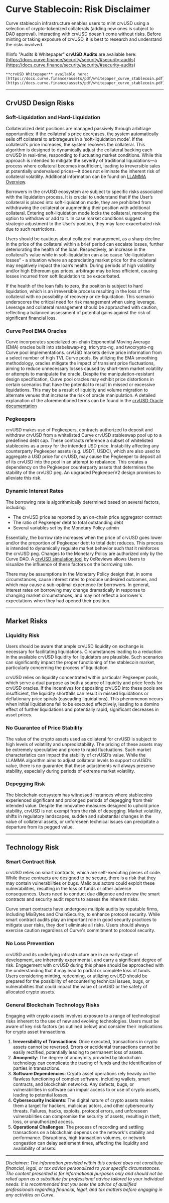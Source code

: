 <h1>Curve Stablecoin: Risk Disclaimer</h1>

Curve stablecoin infrastructure enables users to mint crvUSD using a selection of crypto-tokenized collaterals (adding new ones is subject to DAO approval). Interacting with crvUSD doesn't come without risks. Before minting or taking exposure of crvUSD, it is best to research and understand the risks involved.

!!!info "Audits & Whitepaper"
    **crvUSD Audits** are available here: [https://docs.curve.finance/security/security/#security-audits](https://docs.curve.finance/security/security/#security-audits)

    **crvUSD Whitepaper** available here: [https://docs.curve.finance/assets/pdf/whitepaper_curve_stablecoin.pdf](https://docs.curve.finance/assets/pdf/whitepaper_curve_stablecoin.pdf)

---

## **CrvUSD Design Risks**

### Soft-Liquidation and Hard-Liquidation

Collateralized debt positions are managed passively through arbitrage opportunities: if the collateral's price decreases, the system automatically sells off collateral to arbitrageurs in a ‘soft-liquidation mode’. If the collateral's price increases, the system recovers the collateral. This algorithm is designed to dynamically adjust the collateral backing each crvUSD in real-time, responding to fluctuating market conditions. While this approach is intended to mitigate the severity of traditional liquidations—a process where collateral becomes insufficient, leading to irreversible sales at potentially undervalued prices—it does not eliminate the inherent risk of collateral volatility. Additional information can be found on [LLAMMA Overview](https://docs.curve.finance/crvUSD/amm/).

Borrowers in the crvUSD ecosystem are subject to specific risks associated with the liquidation process. It is crucial to understand that if the User’s collateral is placed into soft-liquidation mode, they are prohibited from withdrawing the collateral or augmenting their position with additional collateral. Entering soft-liquidation mode locks the collateral, removing the option to withdraw or add to it. In case market conditions suggest a strategic adjustment to the User’s position, they may face exacerbated risk due to such restrictions.

Users should be cautious about collateral management, as a sharp decline in the price of the collateral within a brief period can escalate losses, further deteriorating the health of the loan. Respectively, an increase in the collateral's value while in soft-liquidation can also cause “de-liquidation losses” - a situation where an appreciating market price for the collateral may negatively impact the loan’s health. During periods of high volatility and/or high Ethereum gas prices, arbitrage may be less efficient, causing losses incurred from soft liquidation to be exacerbated.

If the health of the loan falls to zero, the position is subject to hard liquidation, which is an irreversible process resulting in the loss of the collateral with no possibility of recovery or de-liquidation. This scenario underscores the critical need for risk management when using leverage. Leverage and collateral management should be approached with caution, reflecting a balanced assessment of potential gains against the risk of significant financial loss.

### Curve Pool EMA Oracles

Curve incorporates specialized on-chain Exponential Moving Average (EMA) oracles built into stabelswap-ng, tricrypto-ng, and twocrypto-ng Curve pool implementations. crvUSD markets derive price information from a select number of high TVL Curve pools. By utilizing the EMA smoothing methodology, oracles mitigate the impact of transient price fluctuations, aiming to reduce unnecessary losses caused by short-term market volatility or attempts to manipulate the oracle. Despite the manipulation-resistant design specification, Curve pool oracles may exhibit price distortions in certain scenarios that have the potential to result in missed or excessive liquidations. This may be a result of liquidity and volume migration to alternate venues that increase the risk of oracle manipulation. A detailed explanation of the aforementioned terms can be found in the [crvUSD Oracle documentation](https://docs.curve.finance/crvUSD/oracle/)

### Pegkeepers

crvUSD makes use of Pegkeepers, contracts authorized to deposit and withdraw crvUSD from a whitelisted Curve crvUSD stableswap pool up to a predefined debt cap. These contracts reference a subset of whitelisted stablecoins as a proxy for the intended USD price. Instability affecting any counterparty Pegkeeper assets (e.g. USDT, USDC), which are also used to aggregate a USD price for crvUSD, may cause the Pegkeeper to deposit all of its crvUSD into the pool in an attempt to rebalance. This creates a dependency on the Pegkeeper counterparty assets that determines the stability of the crvUSD peg. An upgraded PegkeeperV2 design promises to alleviate this risk.

### Dynamic Interest Rates

The borrowing rate is algorithmically determined based on several factors, including:

- The crvUSD price as reported by an on-chain price aggregator contract
- The ratio of Pegkeeper debt to total outstanding debt
- Several variables set by the Monetary Policy admin

Essentially, the borrow rate increases when the price of crvUSD goes lower and/or the proportion of Pegkeeper debt to total debt reduces. This process is intended to dynamically regulate market behavior such that it reinforces the crvUSD peg. Changes to the Monetary Policy are authorized only by the Curve DAO. A [crvUSD simulation tool](https://github.com/0xreviews/crvusdsim) by 0xReviews allows Users to visualize the influence of these factors on the borrowing rate.

There may be assumptions in the Monetary Policy design that, in some circumstances, cause interest rates to produce undesired outcomes, and which may cause a sub-optimal experience for borrowers. In general, interest rates on borrowing may change dramatically in response to changing market circumstances, and may not reflect a borrower's expectations when they had opened their position.

---

## **Market Risks**

### Liquidity Risk

Users should be aware that ample crvUSD liquidity on exchange is necessary for facilitating liquidations. Circumstances leading to a reduction in the available crvUSD liquidity for liquidators are plausible. Such scenarios can significantly impact the proper functioning of the stablecoin market, particularly concerning the process of liquidation.

crvUSD relies on liquidity concentrated within particular Pegkeeper pools, which serve a dual purpose as both a source of liquidity and price feeds for crvUSD oracles. If the incentives for depositing crvUSD into these pools are insufficient, the liquidity shortfalls can result in missed liquidations or deflationary price spirals (cascading liquidations). This phenomenon occurs when initial liquidations fail to be executed effectively, leading to a domino effect of further liquidations and potentially rapid, significant decreases in asset prices.

### No Guarantee of Price Stability

The value of the crypto assets used as collateral for crvUSD is subject to high levels of volatility and unpredictability. The pricing of these assets may be extremely speculative and prone to rapid fluctuations. Such market characteristics can impact the stability of crvUSD’s value. While the LLAMMA algorithm aims to adjust collateral levels to support crvUSD’s value, there is no guarantee that these adjustments will always preserve stability, especially during periods of extreme market volatility.

### Depegging Risk

The blockchain ecosystem has witnessed instances where stablecoins experienced significant and prolonged periods of depegging from their intended value. Despite the innovative measures designed to uphold price stability, crvUSD is not exempt from the risk of depegging. Market volatility, shifts in regulatory landscapes, sudden and substantial changes in the value of collateral assets, or unforeseen technical issues can precipitate a departure from its pegged value.

---

## **Technology Risk**

### Smart Contract Risk

crvUSD relies on smart contracts, which are self-executing pieces of code. While these contracts are designed to be secure, there is a risk that they may contain vulnerabilities or bugs. Malicious actors could exploit these vulnerabilities, resulting in the loss of funds or other adverse consequences. Users need to conduct due diligence and review the smart contracts and security audit reports to assess the inherent risks.

Curve smart contracts have undergone multiple audits by reputable firms, including MixBytes and ChainSecurity, to enhance protocol security. While smart contract audits play an important role in good security practices to mitigate user risks, they don't eliminate all risks. Users should always exercise caution regardless of Curve's commitment to protocol security.

### No Loss Prevention

crvUSD and its underlying infrastructure are in an early stage of development, are inherently experimental, and carry a significant degree of risk. Engagement with crvUSD during this phase should be approached with the understanding that it may lead to partial or complete loss of funds. Users considering minting, redeeming, or utilizing crvUSD should be prepared for the possibility of encountering technical issues, bugs, or vulnerabilities that could impact the value of crvUSD or the safety of allocated crypto assets.

### General Blockchain Technology Risks

Engaging with crypto assets involves exposure to a range of technological risks inherent to the use of new and evolving technologies. Users must be aware of key risk factors (as outlined below) and consider their implications for crypto asset transactions.

1. **Irreversibility of Transactions**: Once executed, transactions in crypto assets cannot be reversed. Errors or accidental transactions cannot be easily rectified, potentially leading to permanent loss of assets.
2. **Anonymity**: The degree of anonymity provided by blockchain technology can complicate the tracing of funds and the identification of parties in transactions.
3. **Software Dependencies**: Crypto asset operations rely heavily on the flawless functioning of complex software, including wallets, smart contracts, and blockchain networks. Any defects, bugs, or vulnerabilities in software can impair access to or use of crypto assets, leading to potential losses.
4. **Cybersecurity Incidents**: The digital nature of crypto assets makes them a target for hackers, malicious actors, and other cybersecurity threats. Failures, hacks, exploits, protocol errors, and unforeseen vulnerabilities can compromise the security of assets, resulting in theft, loss, or unauthorized access.
5. **Operational Challenges**: The process of recording and settling transactions on a blockchain depends on the network's stability and performance. Disruptions, high transaction volumes, or network congestion can delay settlement times, affecting the liquidity and availability of assets.

--- 

*Disclaimer: The information provided within this context does not constitute financial, legal, or tax advice personalized to your specific circumstances. The content presented is for informational purposes only and should not be relied upon as a substitute for professional advice tailored to your individual needs. It is recommended that you seek the advice of qualified professionals regarding financial, legal, and tax matters before engaging in any activities on Curve.*
